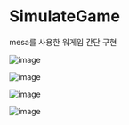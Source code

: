 # SimulateGame
mesa를 사용한 워게임 간단 구현

![image](https://github.com/user-attachments/assets/8f5e95a8-1407-4b52-88d7-d435d687275b)

![image](https://github.com/user-attachments/assets/f36a7ecb-8082-4bca-a5e3-330d37f36e7e)

![image](https://github.com/user-attachments/assets/58965c42-5a0a-4e16-a4bb-38c09fe6cb9d)

![image](https://github.com/user-attachments/assets/72e6b730-346b-4f9d-9d38-0e0374cf91bf)
